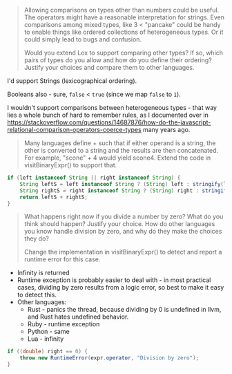 > Allowing comparisons on types other than numbers could be useful. The operators might have a reasonable interpretation for strings. Even comparisons among mixed types, like 3 < "pancake" could be handy to enable things like ordered collections of heterogeneous types. Or it could simply lead to bugs and confusion.
> 
> Would you extend Lox to support comparing other types? If so, which pairs of types do you allow and how do you define their ordering? Justify your choices and compare them to other languages.

I'd support Strings (lexicographical ordering).

Booleans also - sure, `false` < `true` (since we map `false` to `1`).

I wouldn't support comparisons between heterogeneous types - that way lies a whole bunch of hard to remember rules, as I documented over in https://stackoverflow.com/questions/14687876/how-do-the-javascript-relational-comparison-operators-coerce-types many years ago.

> Many languages define + such that if either operand is a string, the other is converted to a string and the results are then concatenated. For example, "scone" + 4 would yield scone4. Extend the code in visitBinaryExpr() to support that.

```java
if (left instanceof String || right instanceof String) {
    String leftS = left instanceof String ? (String) left : stringify(left);
    String rightS = right instanceof String ? (String) right : stringify(right);
    return leftS + rightS;
}
```

> What happens right now if you divide a number by zero? What do you think should happen? Justify your choice. How do other languages you know handle division by zero, and why do they make the choices they do?
> 
> Change the implementation in visitBinaryExpr() to detect and report a runtime error for this case.

* Infinity is returned
* Runtime exception is probably easier to deal with - in most practical cases, dividing by zero results from a logic error, so best to make it easy to detect this.
* Other languages:
    * Rust - panics the thread, because dividing by 0 is undefined in llvm, and Rust hates undefined behavior.
    * Ruby - runtime exception
    * Python - same
    * Lua - infinity
  
```java
if ((double) right == 0) {
    throw new RuntimeError(expr.operator, "Division by zero");
}
```